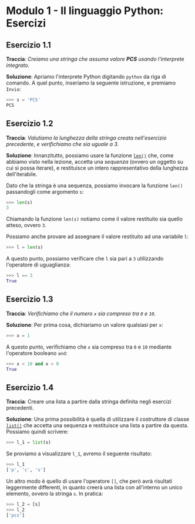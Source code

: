 # Modulo 1 - Il linguaggio Python: Esercizi

## Esercizio 1.1

**Traccia**: *Creiamo una stringa che assuma valore **PCS** usando l'interprete integrato.*

**Soluzione**: Apriamo l'interprete Python digitando `python` da riga di comando. A quel punto, inseriamo la seguente istruzione, e premiamo `Invio`:

```py
>>> s = 'PCS'
PCS
```

## Esercizio 1.2

**Traccia**: *Valutiamo la lunghezza della stringa creata nell'esercizio precedente, e verifichiamo che sia uguale a 3.*

**Soluzione**: Innanzitutto, possiamo usare la funzione [`len()`](https://docs.python.org/3/library/functions.html#len) che, come abbiamo visto nella lezione, accetta una *sequenza* (ovvero un oggetto su cui si possa iterare), e restituisce un intero rappresentativo della lunghezza dell'iterabile.

Dato che la stringa è una sequenza, possiamo invocare la funzione `len()` passandogli come argomento `s`:

```py
>>> len(s)
3
```

Chiamando la funzione `len(s)` notiamo come il valore restituito sia quello atteso, ovvero `3`.

Possiamo anche provare ad assegnare il valore restituito ad una variabile `l`:

```py
>>> l = len(s)
```

A questo punto, possiamo verificare che `l` sia pari a `3` utilizzando l'operatore di uguaglianza:

```py
>>> l == 3
True
```

## Esercizio 1.3

**Traccia**: *Verifichiamo che il numero `x` sia compreso tra `0` e `10`.*

**Soluzione**: Per prima cosa, dichiariamo un valore qualsiasi per `x`:

```py
>>> x = 1
```

A questo punto, verifichiamo che `x` sia compreso tra `0` e `10` mediante l'operatore booleano `and`:

```py
>>> x < 10 and x > 0
True
```

## Esercizio 1.4

**Traccia**: Creare una lista a partire dalla stringa definita negli esercizi precedenti.

**Soluzione**: Una prima possibilità è quella di utilizzare il costruttore di classe [`list()`](https://docs.python.org/3/library/functions.html#func-list) che accetta una sequenza e restituisce una lista a partire da questa. Possiamo quindi scrivere:

```py
>>> l_1 = list(s)
```

Se proviamo a visualizzare `l_1`, avremo il seguente risultato:

```py
>>> l_1
['p', 'c', 's']
```

Un altro modo è quello di usare l'operatore `[]`, che però avrà risultati leggermente differenti, in quanto creerà una lista con all'interno un unico elemento, ovvero la stringa `s`. In pratica:

```py
>>> l_2 = [s]
>>> l_2
['pcs']
```
